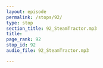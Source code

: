 ```yaml
---
layout: episode
permalink: /stops/92/
type: stop
section_title: 92_SteamTractor.mp3
title: 
page_rank: 92
stop_id: 92
audio_file: 92_SteamTractor.mp3

---
```

